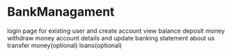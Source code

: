 # BankManagament

login page for existing user and create account 
view balance 
deposit money
withdraw money
account details and update
banking statement
about us
transfer money(optional)
loans(optional)
